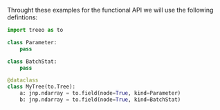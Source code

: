 Throught these examples for the functional API we will use the following defintions:
```python
import treeo as to

class Parameter:
    pass

class BatchStat:
    pass

@dataclass
class MyTree(to.Tree):
    a: jnp.ndarray = to.field(node=True, kind=Parameter)
    b: jnp.ndarray = to.field(node=True, kind=BatchStat)
```
